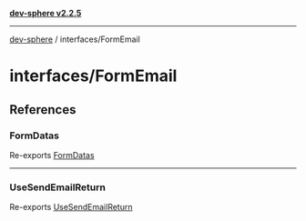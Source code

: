 [**dev-sphere v2.2.5**](../../README.md)

***

[dev-sphere](../../modules.md) / interfaces/FormEmail

# interfaces/FormEmail

## References

### FormDatas

Re-exports [FormDatas](formEmail.interface/interfaces/FormDatas.md)

***

### UseSendEmailReturn

Re-exports [UseSendEmailReturn](useSendEmailReturn.interface/interfaces/UseSendEmailReturn.md)
